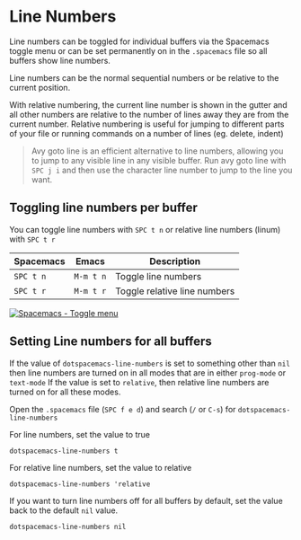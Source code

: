 # Line Numbers

Line numbers can be toggled for individual buffers via the Spacemacs toggle menu or can be set permanently on in the `.spacemacs` file so all buffers show line numbers.

Line numbers can be the normal sequential numbers or be relative to the current position.

With relative numbering, the current line number is shown in the gutter and all other numbers are relative to the number of lines away they are from the current number.  Relative numbering is useful for jumping to different parts of your file or running commands on a number of lines (eg. delete, indent)

> Avy goto line is an efficient alternative to line numbers, allowing you to jump to any visible line in any visible buffer.  Run avy goto line with `SPC j i` and then use the character line number to jump to the line you want.


## Toggling line numbers per buffer

You can toggle line numbers with `SPC t n` or relative line numbers (linum) with `SPC t r`

| Spacemacs | Emacs     | Description                  |
|-----------|-----------|------------------------------|
| `SPC t n` | `M-m t n` | Toggle line numbers          |
| `SPC t r` | `M-m t r` | Toggle relative line numbers |

[![Spacemacs - Toggle menu](../images/spacemacs-toggle-menu.png)](../images/spacemacs-toggle-menu.png)


## Setting Line numbers for all buffers

If the value of `dotspacemacs-line-numbers` is set to something other than `nil` then line numbers are turned on in all modes that are in either `prog-mode` or `text-mode`  If the value is set to `relative`, then relative line numbers are turned on for all these modes.

Open the `.spacemacs` file (`SPC f e d`) and search (`/` or `C-s`) for `dotspacemacs-line-numbers`

For line numbers, set the value to true

```elisp
dotspacemacs-line-numbers t
```


For relative line numbers, set the value to relative

```elisp
dotspacemacs-line-numbers 'relative
```


If you want to turn line numbers off for all buffers by default, set the value back to the default `nil` value.

```elisp
dotspacemacs-line-numbers nil
```


 
